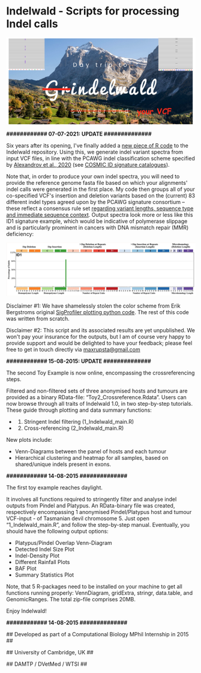 Indelwald - Scripts for processing Indel calls
==============================================
![Indelwald](/Images/Indelwald_logo.png)

<b>############ 07-07-2021: UPDATE ##############</b>

Six years after its opening, I've finally added a [new piece of R code](/Scripts/3_Indelwald_spectrum.R) to the Indelwald repository. Using this, we generate indel variant spectra from input VCF files, in line with the PCAWG indel classification scheme specified by [Alexandrov et al., 2020](https://www.nature.com/articles/s41586-020-1943-3) (see [COSMIC ID signature catalogues](https://cancer.sanger.ac.uk/signatures/id/)).

Note that, in order to produce your own indel spectra, you will need to provide the reference genome fasta file based on which your alignments' indel calls were generated in the first place. My code then groups all of your co-specified VCF's insertion and deletion variants based on the (current) 83 different indel types agreed upon by the PCAWG signature consortium – these reflect a consensus rule set [regarding variant lengths, sequence type and immediate sequence context](https://cancer.sanger.ac.uk/signatures/documents/4/PCAWG7_indel_classification_2017_12_08.xlsx). Output spectra look more or less like this ID1 signature example, which would be indicative of polymerase slippage and is particularly prominent in cancers with DNA mismatch repair (MMR) deficiency:

![example](/Images/COSMIC_ID1.png)

Disclaimer #1: We have shamelessly stolen the color scheme from Erik Bergstroms original [SigProfiler plotting python code](https://github.com/AlexandrovLab/SigProfilerPlotting/blob/master/sigProfilerPlotting/sigProfilerPlotting.py). The rest of this code was written from scratch.

Disclaimer #2: This script and its associated results are yet unpublished. We won't pay your insurance for the outputs, but I am of course very happy to provide support and would be delighted to have your feedback; please feel free to get in touch directly via maxrupsta@gmail.com


<b>############ 15-08-2015: UPDATE ##############</b>

The second Toy Example is now online, encompassing the crossreferencing steps.

Filtered and non-filtered sets of three anonymised hosts and tumours are provided as a binary RData-file: “Toy2_Crossreference.Rdata”. Users can now browse through all traits of Indelwald 1.0, in two step-by-step tutorials. These guide through plotting and data summary functions: 
- 1. Stringent Indel filtering (1_Indelwald_main.R)
- 2. Cross-referencing (2_Indelwald_main.R)

New plots include:
- Venn-Diagrams between the panel of hosts and each tumour
- Hierarchical clustering and heatmap for all samples, based on shared/unique indels present in exons.

<b>############ 14-08-2015 ##############</b>

The first toy example reaches daylight.

It involves all functions required to stringently filter and analyse
indel outputs from Pindel and Platypus. An RData-binary file was created, respectively encompassing 1 anonymised Pindel/Platypus host and tumour VCF-input - of Tasmanian devil chromosome 5. Just open “1_Indelwald_main.R”, and follow the step-by-step manual. Eventually, you should have the following output options:

- Platypus/Pindel Overlap Venn-Diagram
- Detected Indel Size Plot
- Indel-Density Plot
- Different Rainfall Plots
- BAF Plot
- Summary Statistics Plot

Note, that 5 R-packages need to be installed on your machine to get all functions running properly: VennDiagram, gridExtra, stringr, data.table, and GenomicRanges. The total zip-file comprises 20MB.

Enjoy Indelwald!

<b>############ 14-08-2015 ##############</b>

<p>## Developed as part of a Computational Biology MPhil Internship in 2015 ##</p>
<p>## University of Cambridge, UK ##</p>
<p>## DAMTP / DVetMed / WTSI ##</p>
